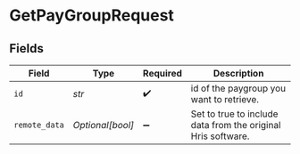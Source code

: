 # GetPayGroupRequest


## Fields

| Field                                                        | Type                                                         | Required                                                     | Description                                                  |
| ------------------------------------------------------------ | ------------------------------------------------------------ | ------------------------------------------------------------ | ------------------------------------------------------------ |
| `id`                                                         | *str*                                                        | :heavy_check_mark:                                           | id of the paygroup you want to retrieve.                     |
| `remote_data`                                                | *Optional[bool]*                                             | :heavy_minus_sign:                                           | Set to true to include data from the original Hris software. |
